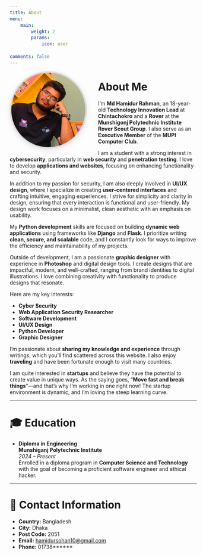 ```yaml
---
title: About
menu:
    main:
        weight: 2
        params:
            icon: user

comments: false
---
```


<div style="float: left; margin-right: 30px; transition: transform 0.3s ease;">
  <img src="main.png" alt="Profile Picture" style="width:200px; height:200px; border-radius: 50%; border: 4px solid #ddd; box-shadow: 0 4px 15px rgba(0,0,0,0.1); transition: transform 0.3s ease;">
</div>

# About Me

I’m **Md Hamidur Rahman**, an 18-year-old **Technology Innovation Lead** at **Chintachokro** and a **Rover** at the **Munshigonj Polytechnic Institute Rover Scout Group**. I also serve as an **Executive Member** of the **MUPI Computer Club**.

I am a student with a strong interest in **cybersecurity**, particularly in **web security** and **penetration testing**. I love to develop **applications and websites**, focusing on enhancing functionality and security.  

In addition to my passion for security, I am also deeply involved in **UI/UX design**, where I specialize in creating **user-centered interfaces** and crafting intuitive, engaging experiences. I strive for simplicity and clarity in design, ensuring that every interaction is functional and user-friendly. My design work focuses on a minimalist, clean aesthetic with an emphasis on usability.

My **Python development** skills are focused on building **dynamic web applications** using frameworks like **Django** and **Flask**. I prioritize writing **clean, secure, and scalable** code, and I constantly look for ways to improve the efficiency and maintainability of my projects.

Outside of development, I am a passionate **graphic designer** with experience in **Photoshop** and digital design tools. I create designs that are impactful, modern, and well-crafted, ranging from brand identities to digital illustrations. I love combining creativity with functionality to produce designs that resonate.

Here are my key interests:  
- **Cyber Security**  
- **Web Application Security Researcher**  
- **Software Development**  
- **UI/UX Design**  
- **Python Developer**  
- **Graphic Designer**  

I’m passionate about **sharing my knowledge and experience** through writings, which you’ll find scattered across this website. I also enjoy **traveling** and have been fortunate enough to visit many countries.  

I am quite interested in **startups** and believe they have the potential to create value in unique ways. As the saying goes, “**Move fast and break things**”—and that’s why I’m working in one right now! The startup environment is dynamic, and I’m loving the steep learning curve.

---

# 🎓 Education

- **Diploma in Engineering**  
  **Munshiganj Polytechnic Institute**  
  _2024 – Present_  
  Enrolled in a diploma program in **Computer Science and Technology** with the goal of becoming a proficient software engineer and ethical hacker.

---

# 📍 Contact Information

- **Country:** Bangladesh  
- **City:** Dhaka  
- **Post Code:** 2051  
- **Email:** [hamidursohan10@gmail.com](mailto:hamidursohan10@gmail.com)  
- **Phone:** 01738******
